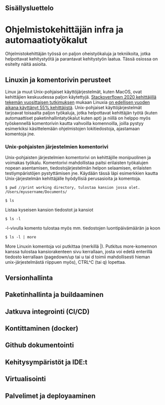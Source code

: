 ## Sisällysluettelo

# Ohjelmistokehittäjän infra ja automaatiotyökalut

Ohjelmistokehittäjän työssä on paljon oheistyökaluja ja tekniikoita, jotka helpottavat kehitystyötä ja parantavat kehitystyön laatua. Tässä osiossa on esitelty näitä asioita.

## Linuxin ja komentorivin perusteet

Linux ja muut Unix-pohjaiset käyttöjärjestelmät, kuten MacOS, ovat kehittäjien keskuudessa paljon käytettyjä. [Stackoverflown 2020 kehittäjillä tekemän vuosittaisen tutkimuksen](https://insights.stackoverflow.com/survey/2020) mukaan Linuxia [on edellisen vuoden aikana käyttänyt 55% kehittäjistä](https://insights.stackoverflow.com/survey/2020#technology-platforms). Unix-pohjaiset käyttöjärjestelmät tarjoavat toisaalta paljon työkaluja, jotka helpottavat kehittäjän työtä (kuten automaattiset paketinhallintatyökalut kuten apt) ja niillä on helppo myös työskennellä komentorivin kautta vahvoilla komennoilla, joilla pystyy esimerkiksi käsittelemään ohjelmistojen lokitiedostoja, ajastamaan komentoja jne.

### Unix-pohjaisten järjestelmien komentorivi

Unix-pohjaisten järjestelmien komentorivi on kehittäjille monipuolinen ja voimakas työkalu. Komentorivi mahdollistaa paitsi erilaisten työkalujen nopean asentamisen, tiedostojärjestelmän helpon selaamisen, erilaisten testiympäristöjen pystyttämisen jne. Käydään tässä läpi esimerkkien kautta Unix-järjestelmän kehittäjälle hyödyllisiä perusasioita ja komentoja.

```shell
$ pwd //print working directory, tulostaa kansion jossa olet.
/Users/myusername/Documents/
```

```shell
$ ls
```
Listaa kyseisen kansion tiedostot ja kansiot
```shell
$ ls -l 
```
-l-vivulla komento tulostaa myös mm. tiedostojen luontipäivämäärän ja koon
```shell
$ ls -l | more
```
More Linuxin komentoja voi putkittaa (merkillä |). Putkitus more-komennon kanssa tulostaa kansiorakenteen sivu kerrallaan, josta voi edetä enterillä tiedosto kerrallaan (pagedown/up tai u tai d toimii mahdollisesti hieman unix-järjestelmästä riippuen myös), CTRL^C (tai q) lopettaa.

<!--
sudo

rm -R

ssh

node, python, java, mysql, mongo, 
-->
## Versionhallinta

## Paketinhallinta ja buildaaminen

## Jatkuva integrointi (CI/CD)

## Kontittaminen (docker)

## Github dokumentointi

## Kehitysympäristöt ja IDE:t

## Virtualisointi

## Palvelimet ja deployaaminen
